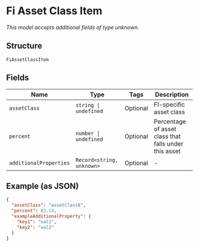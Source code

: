 
# Fi Asset Class Item

*This model accepts additional fields of type unknown.*

## Structure

`FiAssetClassItem`

## Fields

| Name | Type | Tags | Description |
|  --- | --- | --- | --- |
| `assetClass` | `string \| undefined` | Optional | FI-specific asset class |
| `percent` | `number \| undefined` | Optional | Percentage of asset class that falls under this asset |
| `additionalProperties` | `Record<string, unknown>` | Optional | - |

## Example (as JSON)

```json
{
  "assetClass": "assetClass8",
  "percent": 83.14,
  "exampleAdditionalProperty": {
    "key1": "val1",
    "key2": "val2"
  }
}
```

